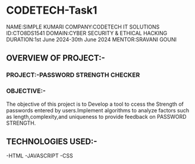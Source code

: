 # CODETECH-Task1
NAME:SIMPLE KUMARI
COMPANY:CODETECH IT SOLUTIONS
ID:CTO8DS1541
DOMAIN:CYBER SECURITY & ETHICAL HACKING
DURATION:1st June 2024-30th June 2024
MENTOR:SRAVANI GOUNI

## OVERVIEW OF PROJECT:-

### PROJECT:-PASSWORD STRENGTH CHECKER

### OBJECTIVE:-

The objective of this project is to Develop a tool to ccess the Strength of passwords entered by users.Implement algorithms to analyze factors such as
length,complexity,and uniqueness to provide feedback on PASSWORD STRENGTH.

## TECHNOLOGIES USED:-

-HTML
-JAVASCRIPT
-CSS
